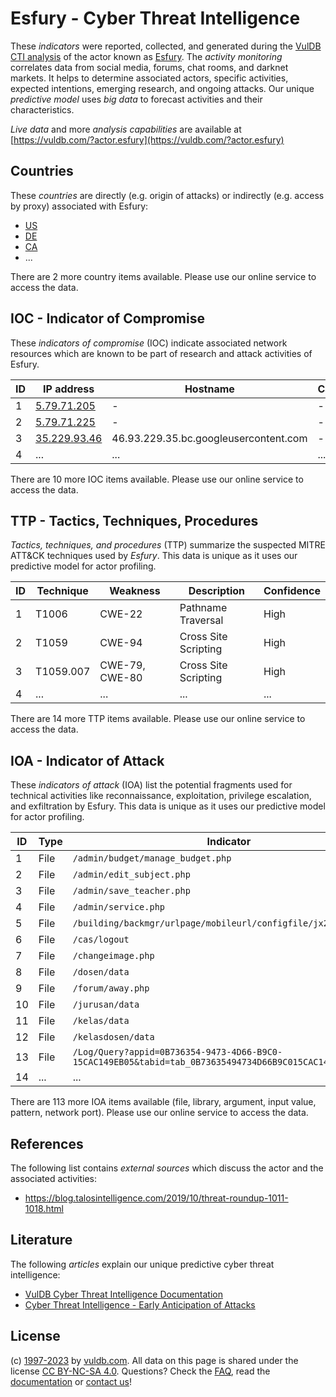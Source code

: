 # Esfury - Cyber Threat Intelligence

These _indicators_ were reported, collected, and generated during the [VulDB CTI analysis](https://vuldb.com/?kb.cti) of the actor known as [Esfury](https://vuldb.com/?actor.esfury). The _activity monitoring_ correlates data from social media, forums, chat rooms, and darknet markets. It helps to determine associated actors, specific activities, expected intentions, emerging research, and ongoing attacks. Our unique _predictive model_ uses _big data_ to forecast activities and their characteristics.

_Live data_ and more _analysis capabilities_ are available at [https://vuldb.com/?actor.esfury](https://vuldb.com/?actor.esfury)

## Countries

These _countries_ are directly (e.g. origin of attacks) or indirectly (e.g. access by proxy) associated with Esfury:

* [US](https://vuldb.com/?country.us)
* [DE](https://vuldb.com/?country.de)
* [CA](https://vuldb.com/?country.ca)
* ...

There are 2 more country items available. Please use our online service to access the data.

## IOC - Indicator of Compromise

These _indicators of compromise_ (IOC) indicate associated network resources which are known to be part of research and attack activities of Esfury.

ID | IP address | Hostname | Campaign | Confidence
-- | ---------- | -------- | -------- | ----------
1 | [5.79.71.205](https://vuldb.com/?ip.5.79.71.205) | - | - | High
2 | [5.79.71.225](https://vuldb.com/?ip.5.79.71.225) | - | - | High
3 | [35.229.93.46](https://vuldb.com/?ip.35.229.93.46) | 46.93.229.35.bc.googleusercontent.com | - | Medium
4 | ... | ... | ... | ...

There are 10 more IOC items available. Please use our online service to access the data.

## TTP - Tactics, Techniques, Procedures

_Tactics, techniques, and procedures_ (TTP) summarize the suspected MITRE ATT&CK techniques used by _Esfury_. This data is unique as it uses our predictive model for actor profiling.

ID | Technique | Weakness | Description | Confidence
-- | --------- | -------- | ----------- | ----------
1 | T1006 | CWE-22 | Pathname Traversal | High
2 | T1059 | CWE-94 | Cross Site Scripting | High
3 | T1059.007 | CWE-79, CWE-80 | Cross Site Scripting | High
4 | ... | ... | ... | ...

There are 14 more TTP items available. Please use our online service to access the data.

## IOA - Indicator of Attack

These _indicators of attack_ (IOA) list the potential fragments used for technical activities like reconnaissance, exploitation, privilege escalation, and exfiltration by Esfury. This data is unique as it uses our predictive model for actor profiling.

ID | Type | Indicator | Confidence
-- | ---- | --------- | ----------
1 | File | `/admin/budget/manage_budget.php` | High
2 | File | `/admin/edit_subject.php` | High
3 | File | `/admin/save_teacher.php` | High
4 | File | `/admin/service.php` | High
5 | File | `/building/backmgr/urlpage/mobileurl/configfile/jx2_config.ini` | High
6 | File | `/cas/logout` | Medium
7 | File | `/changeimage.php` | High
8 | File | `/dosen/data` | Medium
9 | File | `/forum/away.php` | High
10 | File | `/jurusan/data` | High
11 | File | `/kelas/data` | Medium
12 | File | `/kelasdosen/data` | High
13 | File | `/Log/Query?appid=0B736354-9473-4D66-B9C0-15CAC149EB05&tabid=tab_0B73635494734D66B9C015CAC149EB05` | High
14 | ... | ... | ...

There are 113 more IOA items available (file, library, argument, input value, pattern, network port). Please use our online service to access the data.

## References

The following list contains _external sources_ which discuss the actor and the associated activities:

* https://blog.talosintelligence.com/2019/10/threat-roundup-1011-1018.html

## Literature

The following _articles_ explain our unique predictive cyber threat intelligence:

* [VulDB Cyber Threat Intelligence Documentation](https://vuldb.com/?kb.cti)
* [Cyber Threat Intelligence - Early Anticipation of Attacks](https://www.scip.ch/en/?labs.20201022)

## License

(c) [1997-2023](https://vuldb.com/?kb.changelog) by [vuldb.com](https://vuldb.com/?kb.about). All data on this page is shared under the license [CC BY-NC-SA 4.0](https://creativecommons.org/licenses/by-nc-sa/4.0/). Questions? Check the [FAQ](https://vuldb.com/?kb.faq), read the [documentation](https://vuldb.com/?kb) or [contact us](https://vuldb.com/?contact)!
